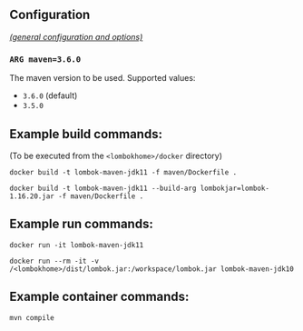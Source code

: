 ## Configuration

[_(general configuration and options)_](../readme.md)

### `ARG maven=3.6.0`

The maven version to be used. Supported values:

- `3.6.0` (default)
- `3.5.0`

## Example build commands:

(To be executed from the `<lombokhome>/docker` directory)

```
docker build -t lombok-maven-jdk11 -f maven/Dockerfile .

docker build -t lombok-maven-jdk11 --build-arg lombokjar=lombok-1.16.20.jar -f maven/Dockerfile .
```

## Example run commands:

```
docker run -it lombok-maven-jdk11

docker run --rm -it -v /<lombokhome>/dist/lombok.jar:/workspace/lombok.jar lombok-maven-jdk10
```

## Example container commands:

```
mvn compile
```
